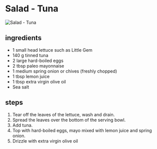 # Salad - Tuna

![Salad - Tuna](images/salad-—-tuna.jpg)

## ingredients

- 1 small head lettuce such as Little Gem
- 140 g tinned tuna
- 2 large hard-boiled eggs
- 2 tbsp paleo mayonnaise
- 1 medium spring onion or chives (freshly chopped)
- 1 tbsp lemon juice
- 1 tbsp extra virgin olive oil
- Sea salt

## steps

1. Tear off the leaves of the lettuce, wash and drain.
2. Spread the leaves over the bottom of the serving bowl.
3. Add tuna.
4. Top with hard-boiled eggs, mayo mixed with lemon juice and spring onion.
5. Drizzle with extra virgin olive oil
